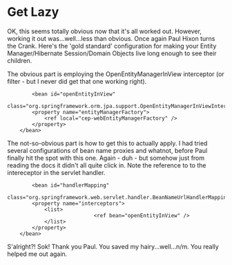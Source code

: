 # Get Lazy #

OK, this seems totally obvious now that it's all worked out.  However, working it out was...well...less than obvious.  Once again Paul Hixon turns the Crank.  Here's the 'gold standard' configuration for making your Entity Manager/Hibernate Session/Domain Objects live long enough to see their children.

The obvious part is employing the OpenEntityManagerInView interceptor (or filter - but I never did get that one working right).

```
        <bean id="openEntityInView"
		class="org.springframework.orm.jpa.support.OpenEntityManagerInViewInterceptor">
		<property name="entityManagerFactory">
			<ref local="cep-webEntityManagerFactory" />
		</property>
	</bean>
```

The not-so-obvious part is how to get this to actually apply.  I had tried several configurations of bean name proxies and whatnot, before Paul finally hit the spot with this one.  Again - duh - but somehow just from reading the docs it didn't all quite click in.  Note the reference to to the intereceptor in the servlet handler.

```
        <bean id="handlerMapping"
		class="org.springframework.web.servlet.handler.BeanNameUrlHandlerMapping">
		<property name="interceptors">
			<list>
            	            <ref bean="openEntityInView" />
			</list>
		</property>
	</bean>
```

S'alright?! Sok!  Thank you Paul.  You saved my hairy...well...n/m.  You really helped me out again.